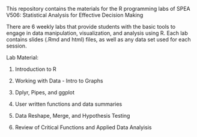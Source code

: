 This repository contains the materials for the R programming labs of SPEA V506: Statistical Analysis for Effective Decision Making

There are 6 weekly labs that provide students with the basic tools to engage in data manipulation, visualization, and analysis using R. Each lab contains slides (.Rmd and html) files, as well as any data set used for each session. 

Lab Material:

1. Introduction to R

2. Working with Data - Intro to Graphs

3. Dplyr, Pipes, and ggplot

4. User written functions and data summaries

5. Data Reshape, Merge, and Hypothesis Testing

6. Review of Critical Functions and Applied Data Analyisis
